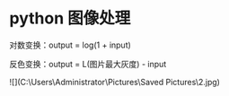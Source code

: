 #  python 图像处理

对数变换：output = log(1 + input)

反色变换：output = L(图片最大灰度) - input

![](C:\Users\Administrator\Pictures\Saved Pictures\2.jpg)